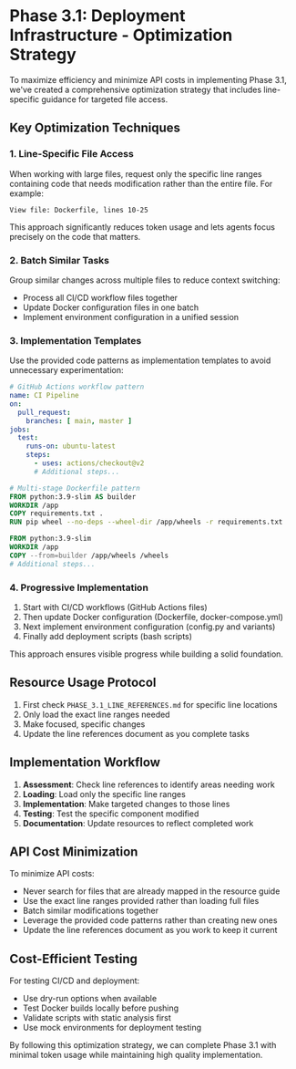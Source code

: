 # Phase 3.1: Deployment Infrastructure - Optimization Strategy

To maximize efficiency and minimize API costs in implementing Phase 3.1, we've created a comprehensive optimization strategy that includes line-specific guidance for targeted file access.

## Key Optimization Techniques

### 1. Line-Specific File Access

When working with large files, request only the specific line ranges containing code that needs modification rather than the entire file. For example:

```
View file: Dockerfile, lines 10-25
```

This approach significantly reduces token usage and lets agents focus precisely on the code that matters.

### 2. Batch Similar Tasks

Group similar changes across multiple files to reduce context switching:

- Process all CI/CD workflow files together
- Update Docker configuration files in one batch
- Implement environment configuration in a unified session

### 3. Implementation Templates

Use the provided code patterns as implementation templates to avoid unnecessary experimentation:

```yaml
# GitHub Actions workflow pattern
name: CI Pipeline
on:
  pull_request:
    branches: [ main, master ]
jobs:
  test:
    runs-on: ubuntu-latest
    steps:
      - uses: actions/checkout@v2
      # Additional steps...
```

```dockerfile
# Multi-stage Dockerfile pattern
FROM python:3.9-slim AS builder
WORKDIR /app
COPY requirements.txt .
RUN pip wheel --no-deps --wheel-dir /app/wheels -r requirements.txt

FROM python:3.9-slim
WORKDIR /app
COPY --from=builder /app/wheels /wheels
# Additional steps...
```

### 4. Progressive Implementation

1. Start with CI/CD workflows (GitHub Actions files)
2. Then update Docker configuration (Dockerfile, docker-compose.yml)
3. Next implement environment configuration (config.py and variants)
4. Finally add deployment scripts (bash scripts)

This approach ensures visible progress while building a solid foundation.

## Resource Usage Protocol

1. First check `PHASE_3.1_LINE_REFERENCES.md` for specific line locations
2. Only load the exact line ranges needed
3. Make focused, specific changes
4. Update the line references document as you complete tasks

## Implementation Workflow

1. **Assessment**: Check line references to identify areas needing work
2. **Loading**: Load only the specific line ranges
3. **Implementation**: Make targeted changes to those lines
4. **Testing**: Test the specific component modified
5. **Documentation**: Update resources to reflect completed work

## API Cost Minimization

To minimize API costs:
- Never search for files that are already mapped in the resource guide
- Use the exact line ranges provided rather than loading full files
- Batch similar modifications together
- Leverage the provided code patterns rather than creating new ones
- Update the line references document as you work to keep it current

## Cost-Efficient Testing

For testing CI/CD and deployment:
- Use dry-run options when available
- Test Docker builds locally before pushing
- Validate scripts with static analysis first
- Use mock environments for deployment testing

By following this optimization strategy, we can complete Phase 3.1 with minimal token usage while maintaining high quality implementation.